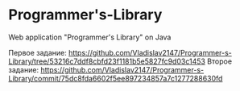 # Programmer's-Library
Web application "Programmer's Library" on Java

Первое задание: https://github.com/Vladislav2147/Programmer-s-Library/tree/53216c7ddf8cbfd23f1181b5e5827fc9d03c1453
Второе задание: https://github.com/Vladislav2147/Programmer-s-Library/commit/75dc8fda6602f5ee897234857a7c1277288630fd
